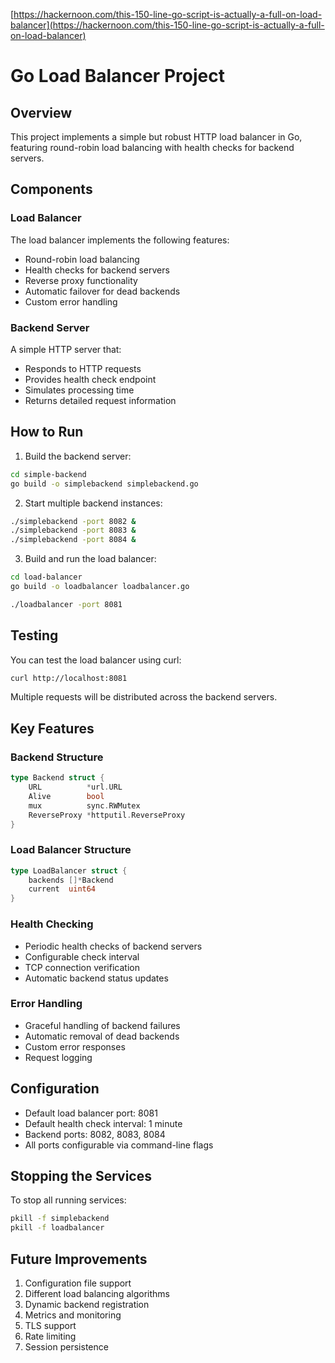 [https://hackernoon.com/this-150-line-go-script-is-actually-a-full-on-load-balancer](https://hackernoon.com/this-150-line-go-script-is-actually-a-full-on-load-balancer)

# Go Load Balancer Project

## Overview

This project implements a simple but robust HTTP load balancer in Go, featuring round-robin load balancing with health checks for backend servers.

## Components

### Load Balancer

The load balancer implements the following features:

- Round-robin load balancing
- Health checks for backend servers
- Reverse proxy functionality
- Automatic failover for dead backends
- Custom error handling

### Backend Server

A simple HTTP server that:

- Responds to HTTP requests
- Provides health check endpoint
- Simulates processing time
- Returns detailed request information

## How to Run

1. Build the backend server:

```bash
cd simple-backend
go build -o simplebackend simplebackend.go
```

2. Start multiple backend instances:

```bash
./simplebackend -port 8082 &
./simplebackend -port 8083 &
./simplebackend -port 8084 &
```

3. Build and run the load balancer:

```bash
cd load-balancer
go build -o loadbalancer loadbalancer.go

./loadbalancer -port 8081
```

## Testing

You can test the load balancer using curl:

```bash
curl http://localhost:8081
```

Multiple requests will be distributed across the backend servers.

## Key Features

### Backend Structure

```go
type Backend struct {
    URL          *url.URL
    Alive        bool
    mux          sync.RWMutex
    ReverseProxy *httputil.ReverseProxy
}
```

### Load Balancer Structure

```go
type LoadBalancer struct {
    backends []*Backend
    current  uint64
}
```

### Health Checking

- Periodic health checks of backend servers
- Configurable check interval
- TCP connection verification
- Automatic backend status updates

### Error Handling

- Graceful handling of backend failures
- Automatic removal of dead backends
- Custom error responses
- Request logging

## Configuration

- Default load balancer port: 8081
- Default health check interval: 1 minute
- Backend ports: 8082, 8083, 8084
- All ports configurable via command-line flags

## Stopping the Services

To stop all running services:

```bash
pkill -f simplebackend
pkill -f loadbalancer
```

## Future Improvements

1. Configuration file support
2. Different load balancing algorithms
3. Dynamic backend registration
4. Metrics and monitoring
5. TLS support
6. Rate limiting
7. Session persistence
